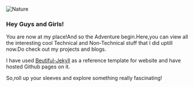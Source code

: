 ![Nature](https://github.com/sharvaree1921/gettingstarted/blob/master/astab2.jpeg)

### Hey Guys and Girls!
You are now at my place!And so the Adventure begin.Here,you can view all the interesting cool Technical and Non-Technical stuff
that I did uptill now.Do check out my projects and blogs.

I have used [Beutiful-Jekyll](https://github.com/daattali/beautiful-jekyll) as a reference template for website and have hosted 
Github pages on it.

So,roll up your sleeves and explore something really fascinating!  
